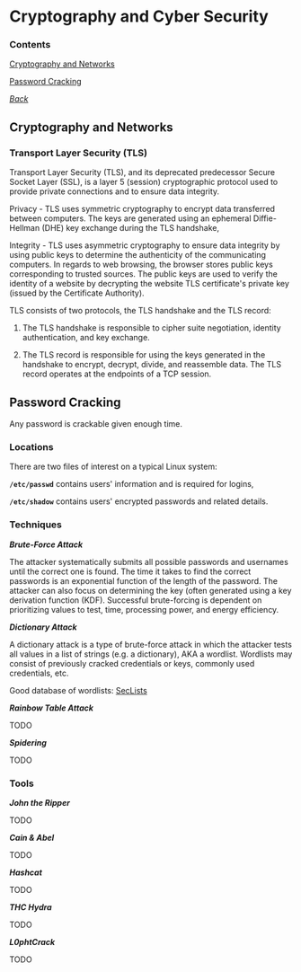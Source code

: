 # Cryptography and Cyber Security

### Contents
[Cryptography and Networks](#cryptography-and-networks)

[Password Cracking](#password-cracking)

*[Back](../week2-cryptography#week-2---cryptography)*


## Cryptography and Networks
### Transport Layer Security (TLS)
Transport Layer Security (TLS), and its deprecated predecessor Secure 
Socket Layer (SSL), is a layer 5 (session) cryptographic protocol used 
to provide private connections and to ensure data integrity.

Privacy - TLS uses symmetric cryptography to encrypt data transferred 
between computers. The keys are generated using an ephemeral 
Diffie-Hellman (DHE) key exchange during the TLS handshake, 

Integrity - TLS uses asymmetric cryptography to ensure data integrity 
by using public keys to determine the authenticity of the communicating 
computers. In regards to web browsing, the browser stores public keys 
corresponding to trusted sources. The public keys are used to verify the 
identity of a website by decrypting the website TLS certificate's 
private key (issued by the Certificate Authority).

TLS consists of two protocols, the TLS handshake and the TLS record: 

1. The TLS handshake is responsible to cipher suite negotiation, identity 
authentication, and key exchange.

2. The TLS record is responsible for using the keys generated in the 
handshake to encrypt, decrypt, divide, and reassemble data. The TLS 
record operates at the endpoints of a TCP session.

## Password Cracking
Any password is crackable given enough time.

### Locations
There are two files of interest on a typical Linux system:

__`/etc/passwd`__ contains users' information and is required for logins,

__`/etc/shadow`__ contains users' encrypted passwords and related details.

### Techniques
**_Brute-Force Attack_**

The attacker systematically submits all possible passwords and usernames 
until the correct one is found. The time it takes to find the correct 
passwords is an exponential function of the length of the password. The 
attacker can also focus on determining the key (often generated using a 
key derivation function (KDF). Successful brute-forcing is dependent on 
prioritizing values to test, time, processing power, and energy efficiency.

**_Dictionary Attack_**

A dictionary attack is a type of brute-force attack in which the attacker 
tests all values in a list of strings (e.g. a dictionary), AKA a wordlist. 
Wordlists may consist of previously cracked credentials or keys, commonly 
used credentials, etc.

Good database of wordlists:
[SecLists](https://github.com/danielmiessler/SecLists)

**_Rainbow Table Attack_**

TODO

**_Spidering_**

TODO

### Tools
**_John the Ripper_**

TODO

**_Cain & Abel_**

TODO

**_Hashcat_**

TODO

**_THC Hydra_**

TODO

**_L0phtCrack_**

TODO
